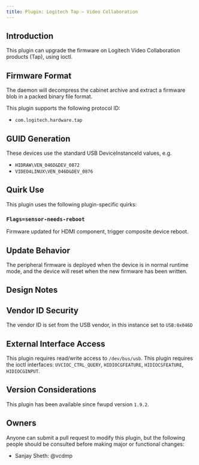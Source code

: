 ```yaml
---
title: Plugin: Logitech Tap — Video Collaboration
---
```


## Introduction

This plugin can upgrade the firmware on Logitech Video Collaboration products
(Tap), using ioctl.

## Firmware Format

The daemon will decompress the cabinet archive and extract a firmware blob in
a packed binary file format.

This plugin supports the following protocol ID:

* `com.logitech.hardware.tap`

## GUID Generation

These devices use the standard USB DeviceInstanceId values, e.g.

* `HIDRAW\VEN_046D&DEV_0872`
* `VIDEO4LINUX\VEN_046D&DEV_0876`

## Quirk Use

This plugin uses the following plugin-specific quirks:

### `Flags=sensor-needs-reboot`

Firmware updated for HDMI component, trigger composite device reboot.

## Update Behavior

The peripheral firmware is deployed when the device is in normal runtime mode,
and the device will reset when the new firmware has been written.

## Design Notes

## Vendor ID Security

The vendor ID is set from the USB vendor, in this instance set to `USB:0x046D`

## External Interface Access

This plugin requires read/write access to `/dev/bus/usb`.
This plugin requires the ioctl interfaces: `UVCIOC_CTRL_QUERY`, `HIDIOCGFEATURE`, `HIDIOCSFEATURE`, `HIDIOCGINPUT`.

## Version Considerations

This plugin has been available since fwupd version `1.9.2`.

## Owners

Anyone can submit a pull request to modify this plugin, but the following people should be
consulted before making major or functional changes:

* Sanjay Sheth: @vcdmp
